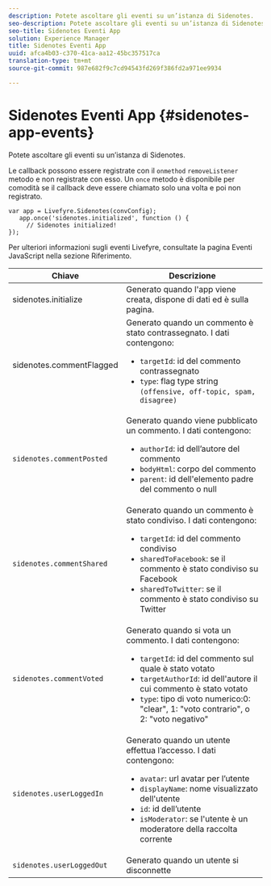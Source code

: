 ```yaml
---
description: Potete ascoltare gli eventi su un’istanza di Sidenotes.
seo-description: Potete ascoltare gli eventi su un’istanza di Sidenotes.
seo-title: Sidenotes Eventi App
solution: Experience Manager
title: Sidenotes Eventi App
uuid: afca4b03-c370-41ca-aa12-45bc357517ca
translation-type: tm+mt
source-git-commit: 987e682f9c7cd94543fd269f386fd2a971ee9934

---
```



# Sidenotes Eventi App {#sidenotes-app-events}

Potete ascoltare gli eventi su un’istanza di Sidenotes.

Le callback possono essere registrate con il `onmethod` `removeListener` metodo e non registrate con esso. Un `once` metodo è disponibile per comodità se il callback deve essere chiamato solo una volta e poi non registrato.

```
var app = Livefyre.Sidenotes(convConfig); 
   app.once('sidenotes.initialized', function () { 
     // Sidenotes initialized!  
});
```

Per ulteriori informazioni sugli eventi Livefyre, consultate la pagina Eventi JavaScript nella sezione Riferimento.

| Chiave | Descrizione |
|--- |--- |
| sidenotes.initialize | Generato quando l'app viene creata, dispone di dati ed è sulla pagina. |
| sidenotes.commentFlagged | Generato quando un commento è stato contrassegnato. I dati contengono: <br><ul><li>`targetId`: id del commento contrassegnato</li><li>`type`: flag type string `(offensive, off-topic, spam, disagree)`</li></ul> |
| `sidenotes.commentPosted` | Generato quando viene pubblicato un commento. I dati contengono: <br><ul><li> `authorId`: id dell’autore del commento </li><li>`bodyHtml`: corpo del commento </li><li> `parent`: id dell'elemento padre del commento o null</li></ul> |
| `sidenotes.commentShared` | Generato quando un commento è stato condiviso. I dati contengono: <br><ul><li>`targetId`: id del commento condiviso </li><li> `sharedToFacebook`: se il commento è stato condiviso su Facebook </li><li>`sharedToTwitter`: se il commento è stato condiviso su Twitter</li></ul> |
| `sidenotes.commentVoted` | Generato quando si vota un commento. I dati contengono: <br><ul><li>`targetId`: id del commento sul quale è stato votato </li><li> `targetAuthorId`: id dell'autore il cui commento è stato votato</li><li> `type`: tipo di voto numerico:0: "clear", 1: "voto contrario", o 2: "voto negativo"</li></ul> |
| `sidenotes.userLoggedIn` | Generato quando un utente effettua l’accesso. I dati contengono: <br><ul><li>`avatar`: url avatar per l’utente </li><li>`displayName`: nome visualizzato dell'utente</li><li>`id`: id dell’utente</li><li> `isModerator`: se l'utente è un moderatore della raccolta corrente</li></ul> |
| `sidenotes.userLoggedOut` | Generato quando un utente si disconnette |
